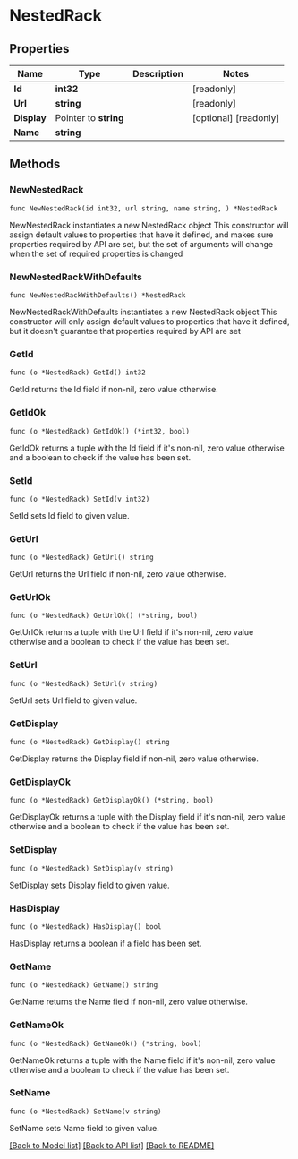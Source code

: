 # NestedRack

## Properties

Name | Type | Description | Notes
------------ | ------------- | ------------- | -------------
**Id** | **int32** |  | [readonly] 
**Url** | **string** |  | [readonly] 
**Display** | Pointer to **string** |  | [optional] [readonly] 
**Name** | **string** |  | 

## Methods

### NewNestedRack

`func NewNestedRack(id int32, url string, name string, ) *NestedRack`

NewNestedRack instantiates a new NestedRack object
This constructor will assign default values to properties that have it defined,
and makes sure properties required by API are set, but the set of arguments
will change when the set of required properties is changed

### NewNestedRackWithDefaults

`func NewNestedRackWithDefaults() *NestedRack`

NewNestedRackWithDefaults instantiates a new NestedRack object
This constructor will only assign default values to properties that have it defined,
but it doesn't guarantee that properties required by API are set

### GetId

`func (o *NestedRack) GetId() int32`

GetId returns the Id field if non-nil, zero value otherwise.

### GetIdOk

`func (o *NestedRack) GetIdOk() (*int32, bool)`

GetIdOk returns a tuple with the Id field if it's non-nil, zero value otherwise
and a boolean to check if the value has been set.

### SetId

`func (o *NestedRack) SetId(v int32)`

SetId sets Id field to given value.


### GetUrl

`func (o *NestedRack) GetUrl() string`

GetUrl returns the Url field if non-nil, zero value otherwise.

### GetUrlOk

`func (o *NestedRack) GetUrlOk() (*string, bool)`

GetUrlOk returns a tuple with the Url field if it's non-nil, zero value otherwise
and a boolean to check if the value has been set.

### SetUrl

`func (o *NestedRack) SetUrl(v string)`

SetUrl sets Url field to given value.


### GetDisplay

`func (o *NestedRack) GetDisplay() string`

GetDisplay returns the Display field if non-nil, zero value otherwise.

### GetDisplayOk

`func (o *NestedRack) GetDisplayOk() (*string, bool)`

GetDisplayOk returns a tuple with the Display field if it's non-nil, zero value otherwise
and a boolean to check if the value has been set.

### SetDisplay

`func (o *NestedRack) SetDisplay(v string)`

SetDisplay sets Display field to given value.

### HasDisplay

`func (o *NestedRack) HasDisplay() bool`

HasDisplay returns a boolean if a field has been set.

### GetName

`func (o *NestedRack) GetName() string`

GetName returns the Name field if non-nil, zero value otherwise.

### GetNameOk

`func (o *NestedRack) GetNameOk() (*string, bool)`

GetNameOk returns a tuple with the Name field if it's non-nil, zero value otherwise
and a boolean to check if the value has been set.

### SetName

`func (o *NestedRack) SetName(v string)`

SetName sets Name field to given value.



[[Back to Model list]](../README.md#documentation-for-models) [[Back to API list]](../README.md#documentation-for-api-endpoints) [[Back to README]](../README.md)



